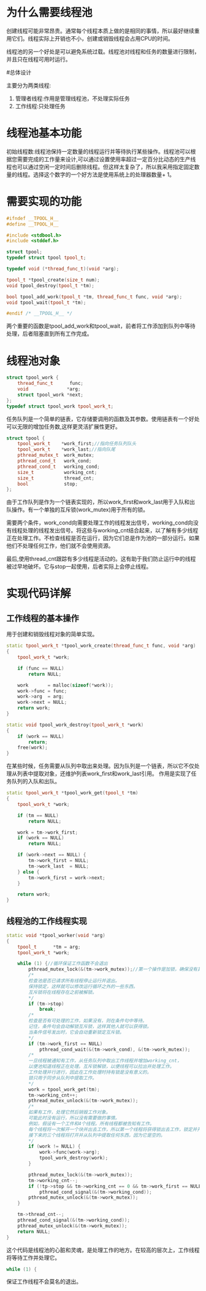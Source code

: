 # 为什么需要线程池
创建线程可能非常昂贵。通常每个线程本质上做的是相同的事情，所以最好继续重用它们。线程实际上开销也不小，创建或销毁线程会占用CPU的时间。

线程池的另一个好处是可以避免系统过载。线程池对线程和任务的数量进行限制，并且只在线程可用时运行。

#总体设计

主要分为两类线程:
1. 管理者线程:作用是管理线程池，不处理实际任务
2. 工作线程:只处理任务

# 线程池基本功能

初始线程数:线程池保持一定数量的线程运行并等待执行某些操作。线程池可以根据您需要完成的工作量来设计,可以通过设置使用率超过一定百分比动态的生产线程也可以通过空闲一定时间后删除线程。但这样太复杂了，所以我采用指定固定数量的线程。选择这个数字的一个好方法是使用系统上的处理器数量+ 1。


# 需要实现的功能

```cpp
#ifndef __TPOOL_H__
#define __TPOOL_H__

#include <stdbool.h>
#include <stddef.h>

struct tpool;
typedef struct tpool tpool_t;

typedef void (*thread_func_t)(void *arg);

tpool_t *tpool_create(size_t num);
void tpool_destroy(tpool_t *tm);

bool tpool_add_work(tpool_t *tm, thread_func_t func, void *arg);
void tpool_wait(tpool_t *tm);

#endif /* __TPOOL_H__ */
```
两个重要的函数是tpool_add_work和tpool_wait，前者将工作添加到队列中等待处理，后者阻塞直到所有工作完成。

# 线程池对象

```cpp
struct tpool_work {
    thread_func_t      func;
    void              *arg;
    struct tpool_work *next;
};
typedef struct tpool_work tpool_work_t;
```
任务队列是一个简单的链表，它存储要调用的函数及其参数。使用链表有一个好处可以无限的增加任务数,这样更灵活扩展性更好。

```cpp
struct tpool {
    tpool_work_t    *work_first;//指向任务队列队头
    tpool_work_t    *work_last;//指向队尾
    pthread_mutex_t  work_mutex;
    pthread_cond_t   work_cond;
    pthread_cond_t   working_cond;
    size_t           working_cnt;
    size_t           thread_cnt;
    bool             stop;
};
```
由于工作队列是作为一个链表实现的，所以work_first和work_last用于入队和出队操作。有一个单独的互斥锁(work_mutex)用于所有的锁。

需要两个条件，work_cond向需要处理工作的线程发出信号，working_cond向没有线程处理的线程发出信号。将这些与working_cnt结合起来，以了解有多少线程正在处理工作。不检查线程是否在运行，因为它们总是作为池的一部分运行。如果他们不处理任何工作，他们就不会使用资源。

最后,使用thread_cnt跟踪有多少线程是活动的。这有助于我们防止运行中的线程被过早地破坏。它与stop一起使用，后者实际上会停止线程。

# 实现代码详解

## 工作线程的基本操作
用于创建和销毁线程对象的简单实现。
```cpp
static tpool_work_t *tpool_work_create(thread_func_t func, void *arg)
{
    tpool_work_t *work;

    if (func == NULL)
        return NULL;

    work       = malloc(sizeof(*work));
    work->func = func;
    work->arg  = arg;
    work->next = NULL;
    return work;
}

static void tpool_work_destroy(tpool_work_t *work)
{
    if (work == NULL)
        return;
    free(work);
}
```
在某些时候，任务需要从队列中取出来处理。因为队列是一个链表，所以它不仅处理从列表中提取对象，还维护列表work_first和work_last引用。
作用是实现了任务队列的入队和出队。
```cpp
static tpool_work_t *tpool_work_get(tpool_t *tm)
{
    tpool_work_t *work;

    if (tm == NULL)
        return NULL;

    work = tm->work_first;
    if (work == NULL)
        return NULL;

    if (work->next == NULL) {
        tm->work_first = NULL;
        tm->work_last  = NULL;
    } else {
        tm->work_first = work->next;
    }

    return work;
}
```

## 线程池的工作线程实现

```cpp
static void *tpool_worker(void *arg)
{
    tpool_t      *tm = arg;
    tpool_work_t *work;

    while (1) {//循环保证工作函数不会退出
        pthread_mutex_lock(&(tm->work_mutex));//第一个操作是加锁，确保没有其他操作池的成员调用。
        /*
        检查池是否已请求所有线程停止运行并退出。
        保持锁定，这样就可以修改运行循环之外的一些东西。
        互斥锁将在线程存在之前被解锁。
        */
        if (tm->stop)
            break;
        /*
        检查是否有可处理的工作，如果没有，则在条件句中等待。
        记住，条件句会自动解锁互斥锁，这样其他人就可以获得锁。
        当条件信号发出时，它会自动重新锁定互斥锁。
        */
        if (tm->work_first == NULL)
            pthread_cond_wait(&(tm->work_cond), &(tm->work_mutex));
        /*
        一旦线程被通知有工作，从任务队列中取出工作线程并增加working_cnt，
        以便池知道线程正在处理。互斥锁解锁，以便线程可以拉出并处理工作。
        工作处理并行进行，因此在工作处理时持有锁是没有意义的。
        锁只用于同步从队列中提取工作。
        */
        work = tpool_work_get(tm);
        tm->working_cnt++;
        pthread_mutex_unlock(&(tm->work_mutex));
        /*
        如果有工作，处理它然后销毁工作对象。
        可能此时没有运行，所以没有需要做的事情。
        例如，假设有一个工件和4个线程。所有线程都被告知有工作。
        每个线程将一次解开一个块并出去工作，所以第一个线程将获得锁出去工作，锁定并开始处理。
        接下来的三个线程将打开并从队列中提取任何东西，因为它是空的。
        */
        if (work != NULL) {
            work->func(work->arg);
            tpool_work_destroy(work);
        }

        pthread_mutex_lock(&(tm->work_mutex));
        tm->working_cnt--;
        if (!tp->stop && tm->working_cnt == 0 && tm->work_first == NULL)
            pthread_cond_signal(&(tm->working_cond));
        pthread_mutex_unlock(&(tm->work_mutex));
    }

    tm->thread_cnt--;
    pthread_cond_signal(&(tm->working_cond));
    pthread_mutex_unlock(&(tm->work_mutex));
    return NULL;
}

```
这个代码是线程池的心脏和灵魂，是处理工作的地方。在较高的层次上，工作线程将等待工作并处理它。
```cpp    
while (1) {
``` 
保证工作线程不会莫名的退出。